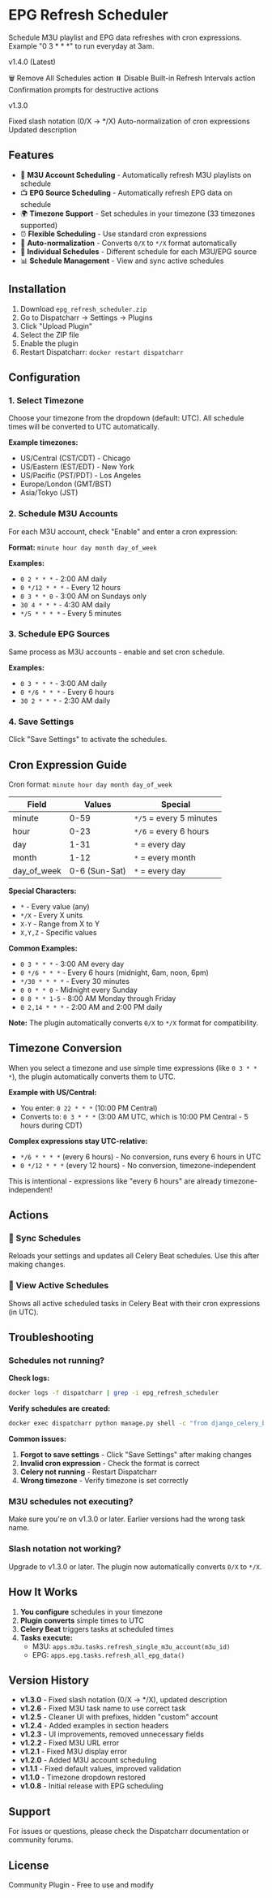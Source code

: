 # EPG Refresh Scheduler

Schedule M3U playlist and EPG data refreshes with cron expressions. Example "0 3 * * *" to run everyday at 3am.

v1.4.0 (Latest)

🗑️ Remove All Schedules action
⏸️ Disable Built-in Refresh Intervals action
Confirmation prompts for destructive actions

v1.3.0

Fixed slash notation (0/X → */X)
Auto-normalization of cron expressions
Updated description

## Features

- 📡 **M3U Account Scheduling** - Automatically refresh M3U playlists on schedule
- 📺 **EPG Source Scheduling** - Automatically refresh EPG data on schedule
- 🌍 **Timezone Support** - Set schedules in your timezone (33 timezones supported)
- ⏰ **Flexible Scheduling** - Use standard cron expressions
- 🔄 **Auto-normalization** - Converts `0/X` to `*/X` format automatically
- 🎯 **Individual Schedules** - Different schedule for each M3U/EPG source
- 📊 **Schedule Management** - View and sync active schedules

## Installation

1. Download `epg_refresh_scheduler.zip`
2. Go to Dispatcharr → Settings → Plugins
3. Click "Upload Plugin"
4. Select the ZIP file
5. Enable the plugin
6. Restart Dispatcharr: `docker restart dispatcharr`

## Configuration

### 1. Select Timezone
Choose your timezone from the dropdown (default: UTC). All schedule times will be converted to UTC automatically.

**Example timezones:**
- US/Central (CST/CDT) - Chicago
- US/Eastern (EST/EDT) - New York
- US/Pacific (PST/PDT) - Los Angeles
- Europe/London (GMT/BST)
- Asia/Tokyo (JST)

### 2. Schedule M3U Accounts

For each M3U account, check "Enable" and enter a cron expression:

**Format:** `minute hour day month day_of_week`

**Examples:**
- `0 2 * * *` - 2:00 AM daily
- `0 */12 * * *` - Every 12 hours
- `0 3 * * 0` - 3:00 AM on Sundays only
- `30 4 * * *` - 4:30 AM daily
- `*/5 * * * *` - Every 5 minutes

### 3. Schedule EPG Sources

Same process as M3U accounts - enable and set cron schedule.

**Examples:**
- `0 3 * * *` - 3:00 AM daily
- `0 */6 * * *` - Every 6 hours
- `30 2 * * *` - 2:30 AM daily

### 4. Save Settings

Click "Save Settings" to activate the schedules.

## Cron Expression Guide

Cron format: `minute hour day month day_of_week`

| Field | Values | Special |
|-------|--------|---------|
| minute | 0-59 | `*/5` = every 5 minutes |
| hour | 0-23 | `*/6` = every 6 hours |
| day | 1-31 | `*` = every day |
| month | 1-12 | `*` = every month |
| day_of_week | 0-6 (Sun-Sat) | `*` = every day |

**Special Characters:**
- `*` - Every value (any)
- `*/X` - Every X units
- `X-Y` - Range from X to Y
- `X,Y,Z` - Specific values

**Common Examples:**
- `0 3 * * *` - 3:00 AM every day
- `0 */6 * * *` - Every 6 hours (midnight, 6am, noon, 6pm)
- `*/30 * * * *` - Every 30 minutes
- `0 0 * * 0` - Midnight every Sunday
- `0 8 * * 1-5` - 8:00 AM Monday through Friday
- `0 2,14 * * *` - 2:00 AM and 2:00 PM daily

**Note:** The plugin automatically converts `0/X` to `*/X` format for compatibility.

## Timezone Conversion

When you select a timezone and use simple time expressions (like `0 3 * * *`), the plugin automatically converts them to UTC.

**Example with US/Central:**
- You enter: `0 22 * * *` (10:00 PM Central)
- Converts to: `0 3 * * *` (3:00 AM UTC, which is 10:00 PM Central - 5 hours during CDT)

**Complex expressions stay UTC-relative:**
- `*/6 * * * *` (every 6 hours) - No conversion, runs every 6 hours in UTC
- `0 */12 * * *` (every 12 hours) - No conversion, timezone-independent

This is intentional - expressions like "every 6 hours" are already timezone-independent!

## Actions

### 🔄 Sync Schedules
Reloads your settings and updates all Celery Beat schedules. Use this after making changes.

### 📅 View Active Schedules
Shows all active scheduled tasks in Celery Beat with their cron expressions (in UTC).

## Troubleshooting

### Schedules not running?

**Check logs:**
```bash
docker logs -f dispatcharr | grep -i epg_refresh_scheduler
```

**Verify schedules are created:**
```bash
docker exec dispatcharr python manage.py shell -c "from django_celery_beat.models import PeriodicTask; tasks = PeriodicTask.objects.filter(name__contains='epg_refresh_scheduler'); [print(f'{t.name}: {t.crontab}') for t in tasks]"
```

**Common issues:**
1. **Forgot to save settings** - Click "Save Settings" after making changes
2. **Invalid cron expression** - Check the format is correct
3. **Celery not running** - Restart Dispatcharr
4. **Wrong timezone** - Verify timezone is set correctly

### M3U schedules not executing?

Make sure you're on v1.3.0 or later. Earlier versions had the wrong task name.

### Slash notation not working?

Upgrade to v1.3.0 or later. The plugin now automatically converts `0/X` to `*/X`.

## How It Works

1. **You configure** schedules in your timezone
2. **Plugin converts** simple times to UTC
3. **Celery Beat** triggers tasks at scheduled times
4. **Tasks execute:**
   - M3U: `apps.m3u.tasks.refresh_single_m3u_account(m3u_id)`
   - EPG: `apps.epg.tasks.refresh_all_epg_data()`

## Version History

- **v1.3.0** - Fixed slash notation (0/X → */X), updated description
- **v1.2.6** - Fixed M3U task name to use correct task
- **v1.2.5** - Cleaner UI with prefixes, hidden "custom" account
- **v1.2.4** - Added examples in section headers
- **v1.2.3** - UI improvements, removed unnecessary fields
- **v1.2.2** - Fixed M3U URL error
- **v1.2.1** - Fixed M3U display error
- **v1.2.0** - Added M3U account scheduling
- **v1.1.1** - Fixed default values, improved validation
- **v1.1.0** - Timezone dropdown restored
- **v1.0.8** - Initial release with EPG scheduling

## Support

For issues or questions, please check the Dispatcharr documentation or community forums.

## License

Community Plugin - Free to use and modify
